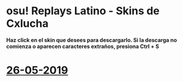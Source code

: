 # osu! Replays Latino - Skins de Cxlucha
**Haz click en el skin que desees para descargarlo. Si la descarga no comienza o aparecen caracteres extraños, presiona Ctrl + S**
# [26-05-2019]()
![]()

